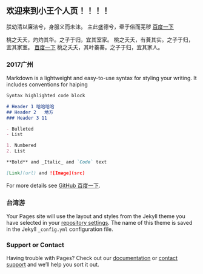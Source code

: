 ## 欢迎来到小王个人页！！！！

朕幼清以廉洁兮，身服义而未沫。
主此盛德兮，牵于俗而芜秽
[百度一下](https://www.baidu.com/) 

桃之夭夭，灼灼其华。之子于归，宜其室家。
桃之夭夭，有蕡其实。之子于归，宜其家室。
[百度一下](https://www.baidu.com/) 
桃之夭夭，其叶蓁蓁。之子于归，宜其家人。

### 2017广州

Markdown is a lightweight and easy-to-use syntax for styling your writing. It includes conventions for haiping

```markdown
Syntax highlighted code block

# Header 1 哈哈哈哈
## Header 2   地方
### Header 3 11

- Bulleted
- List

1. Numbered
2. List

**Bold** and _Italic_ and `Code` text

[Link](url) and ![Image](src)
```

For more details see [GitHub 百度一下](https://www.baidu.com/).

### 台湾游

Your Pages site will use the layout and styles from the Jekyll theme you have selected in your [repository settings](https://github.com/haiping009/moban01/settings). The name of this theme is saved in the Jekyll `_config.yml` configuration file.

### Support or Contact

Having trouble with Pages? Check out our [documentation](https://help.github.com/categories/github-pages-basics/) or [contact support](https://github.com/contact) and we’ll help you sort it out.
